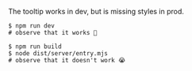 The tooltip works in dev, but is missing styles in prod.

```
$ npm run dev
# observe that it works 🚀

$ npm run build
$ node dist/server/entry.mjs
# observe that it doesn't work 😭
```
